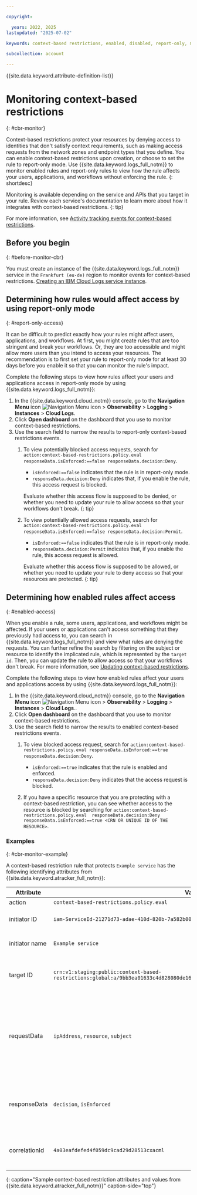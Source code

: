 ```yaml
---

copyright:

  years: 2022, 2025
lastupdated: "2025-07-02"

keywords: context-based restrictions, enabled, disabled, report-only, monitor, monitor cbr, cbr, cbr events, context-based restrictions events, denied access

subcollection: account

---
```


{{site.data.keyword.attribute-definition-list}}

# Monitoring context-based restrictions
{: #cbr-monitor}

Context-based restrictions protect your resources by denying access to identities that don't satisfy context requirements, such as making access requests from the network zones and endpoint types that you define. You can enable context-based restrictions upon creation, or choose to set the rule to report-only mode. Use {{site.data.keyword.logs_full_notm}} to monitor enabled rules and report-only rules to view how the rule affects your users, applications, and workflows without enforcing the rule.
{: shortdesc}

Monitoring is available depending on the service and APIs that you target in your rule. Review each service's documentation to learn more about how it integrates with context-based restrictions.
{: tip}

For more information, see [Activity tracking events for context-based restrictions](/docs/account?topic=account-at_events_cbr).

## Before you begin
{: #before-monitor-cbr}

You must create an instance of the {{site.data.keyword.logs_full_notm}} service in the `Frankfurt (eu-de)` region to monitor events for context-based restrictions. [Creating an IBM Cloud Logs service instance](/docs/cloud-logs?topic=cloud-logs-getting-started#gs-creating-instance).

## Determining how rules would affect access by using report-only mode
{: #report-only-access}

It can be difficult to predict exactly how your rules might affect users, applications, and workflows. At first, you might create rules that are too stringent and break your workflows. Or, they are too accessible and might allow more users than you intend to access your resources. The recommendation is to first set your rule to report-only mode for at least 30 days before you enable it so that you can monitor the rule's impact.

Complete the following steps to view how rules affect your users and applications access in report-only mode by using {{site.data.keyword.logs_full_notm}}:

1. In the {{site.data.keyword.cloud_notm}} console, go to the **Navigation Menu** icon ![Navigation Menu icon](../icons/icon_hamburger.svg "Menu") > **Observability** > **Logging** > **Instances** > **Cloud Logs**.
1. Click **Open dashboard** on the dashboard that you use to monitor context-based restrictions.
1. Use the search field to narrow the results to report-only context-based restrictions events.
   1. To view potentially blocked access requests, search for `action:context-based-restrictions.policy.eval responseData.isEnforced:==false responseData.decision:Deny`.
      * `isEnforced:==false` indicates that the rule is in report-only mode.
      * `responseData.decision:Deny` indicates that, if you enable the rule, this access request is blocked.

      Evaluate whether this access flow is supposed to be denied, or whether you need to update your rule to allow access so that your workflows don't break.
      {: tip}

   1. To view potentially allowed access requests, search for `action:context-based-restrictions.policy.eval responseData.isEnforced:==false responseData.decision:Permit`.
      * `isEnforced:==false` indicates that the rule is in report-only mode.
      * `responseData.decision:Permit` indicates that, if you enable the rule, this access request is allowed.

      Evaluate whether this access flow is supposed to be allowed, or whether you need to update your rule to deny access so that your resources are protected.
      {: tip}

## Determining how enabled rules affect access
{: #enabled-access}

When you enable a rule, some users, applications, and workflows might be affected. If your users or applications can't access something that they previously had access to, you can search in {{site.data.keyword.logs_full_notm}} and view what rules are denying the requests. You can further refine the search by filtering on the subject or resource to identify the implicated rule, which is represented by the `target id`. Then, you can update the rule to allow access so that your workflows don't break. For more information, see [Updating context-based restrictions](/docs/account?topic=account-context-restrictions-update).

Complete the following steps to view how enabled rules affect your users and applications access by using {{site.data.keyword.logs_full_notm}}:

1. In the {{site.data.keyword.cloud_notm}} console, go to the **Navigation Menu** icon ![Navigation Menu icon](../icons/icon_hamburger.svg "Menu") > **Observability** > **Logging** > **Instances** > **Cloud Logs**..
1. Click **Open dashboard** on the dashboard that you use to monitor context-based restrictions.
1. Use the search field to narrow the results to enabled context-based restrictions events.
   1. To view blocked access request, search for `action:context-based-restrictions.policy.eval responseData.isEnforced:==true responseData.decision:Deny`.
      * `isEnforced:==true` indicates that the rule is enabled and enforced.
      * `responseData.decision:Deny` indicates that the access request is blocked.

   1. If you have a specific resource that you are protecting with a context-based restriction, you can see whether access to the resource is blocked by searching for `action:context-based-restrictions.policy.eval  responseData.decision:Deny responseData.isEnforced:==true <CRN OR UNIQUE ID OF THE RESOURCE>`.

### Examples
{: #cbr-monitor-example}

A context-based restriction rule that protects `Example service` has the following identifying attributes from {{site.data.keyword.atracker_full_notm}}:

| Attribute    | Value      | Description |
|---------------|------------|-----------|
| action        | `context-based-restrictions.policy.eval` |
| initiator ID | `iam-ServiceId-21271d73-adae-410d-820b-7a582b0066fc` | The unique ID of the protected service. |
| initiator name  | `Example service` | The name of the protected service. |
| target ID| `crn:v1:staging:public:context-based-restrictions:global:a/9bb3ea01633c4d828080de16ce34ea70::rule:b9fadacd4fbe034d7aafcd1659063aaa` | The unique ID of the rule that rendered the allow or deny decision. |
| requestData | `ipAddress`, `resource`, `subject` | Contains the details of the resource that the requester is trying to access, the identity of the requester and from what IP address they are requesting access.|
| responseData | `decision`, `isEnforced` | The decision and enforcement mode. When `isEnforced=false`, the rule is in report-only mode. |
| correlationId | `4a03eafdefed4f059dc9cad29d28513cxacml` | Used for debug interactions and tracing the request with support. |
{: caption="Sample context-based restriction attributes and values from {{site.data.keyword.atracker_full_notm}}" caption-side="top"}
